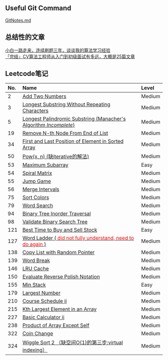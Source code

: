 ## Useful Git Command
[GitNotes.md](GitNotes.md)

## 总结性的文章
[小白一路走来，连续刷题三年，谈谈我的算法学习经验](https://juejin.im/post/5cf5d203e51d45590a445afd)\
[「完结」CV算法工程师从入门到初级面试有多远，大概是25篇文章](https://www.toutiao.com/a6695518937334940174/)

## Leetcode笔记

|No.   | Name  | Level |
|:---  | :---  |:--- |
| 2 | [Add Two Numbers](notes/2_Add_Two_Numbers.md) | Medium |
|3 | [Longest Substring Without Repeating Characters](notes/3_LongestSubstringWithoutRepeatingCharacters.md) | Medium |
| 5 | [Longest Palindromic Substring (Manacher's Algorithm _Incomplete_)](notes/5_LongestPalindromicSubstring.md) | Medium | 
|19 | [Remove N-th Node From End of List](notes/19_Remove_Nth_Node_From_End_of_List.md) | Medium |
| 34 | [First and Last Position of Element in Sorted Array](notes/34_First_and_Last_Position_of_Element_in_Sorted_Array.md) | Medium |
| 50 | [Pow(x, n) (缺iterative的解法)](notes/50_Pow_x_n.md) | Medium |
| 53 | [Maximum Subarray](notes/53_Maximum_Subarray.md) | Easy |
| 54 | [Spiral Matrix](notes/54_Spiral_Matrix.md) | Medium |
| 55 | [Jump Game](notes/55_Jump_Game.md) | Medium |
| 56 | [Merge Intervals](notes/56_Merge_Intervals.md) | Medium |
| 75 | [Sort Colors](notes/75_SortColors.md) | Medium |
| 79 | [Word Search](notes/79_Word_Search.md) | Medium | 
| 94 | [Binary Tree Inorder Traversal](notes/94_BinaryTreeInorderTraversal.md) | Medium | 
| 98 | [Validate Binary Search Tree](notes/98_ValidateBinarySearchTree.md) | Medium | 
| 121 | [Best Time to Buy and Sell Stock](notes/121_Best_Time_to_Buy_and_Sell_Stock.md) | Easy |
| 127 | [Word Ladder (<font color="red"> did not fully understand, need to do again </font>)](notes/127_WordLadder.md) | Medium |
| 138 | [Copy List with Random Pointer](notes/138_CopyListwithRandomPointer.md) | Medium |
|139 | [Word Break](notes/139_Word_Break.md) | Medium |
|146 | [LRU Cache](notes/146_LRU_Cache.md) | Medium |
|150 | [Evaluate Reverse Polish Notation](notes/150_Evaluate_Reverse_Polish_Notation.md) | Medium |
|155 | [Min Stack](notes/155_Min_Stack.md) | Easy |
| 179 | [Largest Number](notes/179_LargestNumber.md) | Medium |
|210 | [Course Schedule ii](notes/210_Course_Schedule_2.md) | Medium |
| 215 | [Kth Largest Element in an Array](notes/215_KthLargestElementInAnArray.md) | Medium |
|227 | [Basic Calculator ii](notes/227_Basic_Calculator_2.md) | Medium |
|238 | [Product of Array Except Self](notes/238_Product_of_Array_Except_Self.md) | Medium |
|322 | [Coin Change](notes/322_Coin_Change.md) | Medium |
| 324 | [Wiggle Sort 2 （缺空间O(1)的第三步:virtual indexing）](notes/324_WiggleSort2.md) | Medium |
